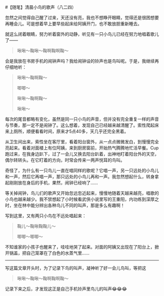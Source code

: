 #【随笔】清晨小鸟的歌声（八二四）

忽然之间觉得自己醒了过来，天还没有亮，我也不想睁开眼睛，觉得还是很困想要再睡会儿。可是想着早上要早些起床给阿姨开门，也不敢放胆重新睡去。

就这么闭着眼睛，努力听着窗外的动静，听见有一只小鸟儿已经在努力地唱着歌儿了——

> 啾啾～鞠啾～鞠啊鞠啊鞠～

会是我放在书房手机的闹钟声吗？我给闹钟设的铃声也是鸟叫呢。于是，我继续再仔细地听：

> 啾啾～鞠啊鞠～
>
> 唧唧～
>
> 啾啾～鞠啊鞠～
>
> 啾啾～

每次的尾音都略有变化，虽然是同一只小鸟的声音，但并没有完全重复一样的声音与节奏，那一定不是闹钟了。这么想着，发现自己已经越来越清醒了。索性爬起床来上厕所，顺便看看时间，原来才5点40多，天几乎还完全黑着。

从卫生间出来，索性坐在客厅里，看着阳台窗外，从一点点微微发白，到慢慢完全亮起来。看着对面楼上有位阿姨，来到厨房窗前，开始热气腾腾地忙活早餐。Cup跑过来，在我身边趴下，过了一会儿又换去阳台趴着，出神地盯着阳台外的天空，偶尔转转头。在它盯着的方向，时常会传来一两声悦耳的鸟叫。

奇怪了，为什么有一只鸟儿一直在唱同样的歌呢？它唱一声，另一只远处的小鸟儿和一声，然后它再唱一声，那只远处的小鸟儿再和一声。我忽然想起什么，转身拿起刚刚放在身后的手机，果然，闹钟已经响了……

等关掉闹钟，鸟儿们的歌声又开始忽远忽近起来，慢慢地随着天越来越亮，唱歌的小鸟也越来越少。我不禁想起了小时候看武侠小说里写的王重阳，内功练到深厚之时，坐在林中能分辨出各种鸟儿不同的叫声，那是多么有趣啊！

写到这里，又有两只小鸟在不远处唱起来：

> 鞠儿～鞠啾鞠鞠儿～
>
> 唧唧～唧唧～

不知谁家的小孩子也醒来了，哇哇地哭了起来。对面的阿姨又出现在了阳台上，掀开锅盖，把自己笼罩在了白色的水蒸气里……



----

写这篇文章开头时，为了记录下鸟的叫声，凝神听了好一会儿鸟叫，等把这

> 啾啾～鞠啾～鞠啊鞠啊鞠～

记录下来之后，才发现这正是自己手机铃声里鸟儿的叫声😂😂😂